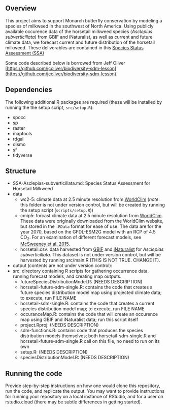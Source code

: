 ## Overview
This project aims to support Monarch butterfly conservation by modeling a species of milkweed in the southwest of North America. Using publicly available occurence data of the horsetail milkweed species (*Asclepius subverticillata*) from GBIF and iNaturalist, as well as current and future climate data, we forecast current and future distribution of the horsetail milkweed. These deliverables are contained in this [Species Status Assessment (SSA)](https://github.com/BiodiversityDataScienceCorp/Spidertail-Mapping/blob/main/SSA-Asclepias-subverticillata.md)

Some code described below is borrowed from Jeff Oliver [https://github.com/jcoliver/biodiversity-sdm-lesson](https://github.com/jcoliver/biodiversity-sdm-lesson).

## Dependencies
The following additional R packages are required (these will be installed by running the the setup script, `src/setup.R`):

+ spocc
+ sp
+ raster
+ maptools
+ rdgal
+ dismo
+ sf
+ tidyverse

## Structure
+ SSA-Asclepias-subverticillata.md: Species Status Assessment for Horsetail Milkweed
+ data
  + wc2-5: climate data at 2.5 minute resolution from [WorldClim](http://www.worldclim.org) (_note_: this folder is not under version control, but will be created by running the setup script (`scripts/setup.R`))
  + cmip5: forcast climate data at 2.5 minute resolution from [WorldClim](http://www.worldclim.org). These data were originally downloaded from the WorldClim website, but stored in the `.RData` format for ease of use. The data are for the year 2070, based on the GFDL-ESM2G model with an RCP of 4.5 CO<sub>2</sub>. For an examination of different forecast models, see [McSweeney et al. 2015](https://link.springer.com/article/10.1007/s00382-014-2418-8).
  + horsetail.csv: data harvested from [GBIF](https://www.gbif.org/) and [iNaturalist](https://www.inaturalist.org) for _Asclepias subverticillata_. This dataset is not under version control, but will be harvested by running src/main.R (THIS IS NOT TRUE. CHANGE IT).
+ output (contents are not under version control): 
+ src: directory containing R scripts for gathering occurrence data, running forecast models, and creating map outputs.
  + futureSpeciesDistributionModel.R: (NEEDS DESCRIPTION)
  + horsetail-future-sdm-single.R: contains the code that creates a future species distribution model map using projected climate data; to execute, run FILE NAME
  + horsetail-sdm-single.R: contains the code that creates a current species distribution model map; to execute, run FILE NAME
  + occuranceMap.R: contains the code that will create an occurence map using GBIF and iNaturalist data; run this script itself
  + project.Rproj: (NEEDS DESCRIPTION)
  + sdm-functions.R: contains code that produces the species distribution models themselves; both horsetail-sdm-single.R and horsetail-future-sdm-single.R call on this file, no need to run on its own
  + setup.R: (NEEDS DESCRIPTION)
  + speciesDistributionModel.R: (NEEDS DESCRIPTION)

## Running the code
Provide step-by-step instructions on how one would clone this repository, run the code, and replicate the output. You may want to provide instructions for running your repository on a local instance of RStudio, and for a user on rstudio.cloud (there may be subtle differences in getting started).
